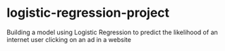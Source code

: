 # logistic-regression-project
Building a model using Logistic Regression to predict the likelihood of an internet user clicking on an ad in a website
